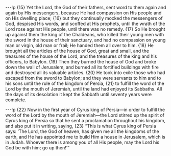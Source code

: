 ---!p
{15} Yet the Lord, the God of their fathers, sent word to them again and again by His messengers, because He had compassion on His people and on His dwelling place; {16} but they continually mocked the messengers of God, despised His words, and scoffed at His prophets, until the wrath of the Lord rose against His people, until there was no remedy. {17} So He brought up against them the king of the Chaldeans, who killed their young men with the sword in the house of their sanctuary, and had no compassion on young man or virgin, old man or frail; He handed them all over to him. {18} He brought all the articles of the house of God, great and small, and the treasures of the house of the Lord, and the treasures of the king and his officers, to Babylon. {19} Then they burned the house of God and broke down the wall of Jerusalem, and burned all its fortified buildings with fire and destroyed all its valuable articles. {20} He took into exile those who had escaped from the sword to Babylon; and they were servants to him and to his sons until the rule of the kingdom of Persia, {21} to fulfill the word of the Lord by the mouth of Jeremiah, until the land had enjoyed its Sabbaths. All the days of its desolation it kept the Sabbath until seventy years were complete.

---!p
{22} Now in the first year of Cyrus king of Persia—in order to fulfill the word of the Lord by the mouth of Jeremiah—the Lord stirred up the spirit of Cyrus king of Persia so that he sent a proclamation throughout his kingdom, and also put it in writing, saying, {23} “This is what Cyrus king of Persia says: ‘The Lord, the God of heaven, has given me all the kingdoms of the earth, and He has appointed me to build Him a house in Jerusalem, which is in Judah. Whoever there is among you of all His people, may the Lord his God be with him; go up then!’”